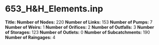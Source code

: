 # 653_H&H_Elements.inp
**Title:** 
**Number of Nodes:** 220
**Number of Links:** 153
**Number of Pumps:** 7
**Number of Weirs:** 1
**Number of Orifices:** 2
**Number of Outfalls:** 3
**Number of Storages:** 123
**Number of Outlets:** 0
**Number of Subcatchments:** 190
**Number of Raingages:** 4
